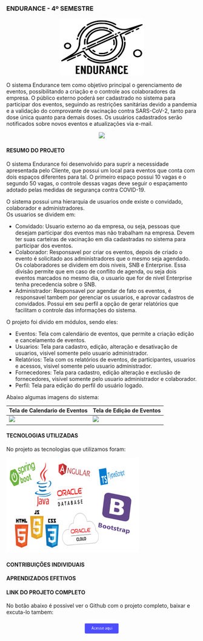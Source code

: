 ### ENDURANCE - 4º SEMESTRE

<p align="center"><img src="https://github.com/MaXximiles/API-4SEM/raw/main/Documenta%C3%A7%C3%A3o/logo%20com%20nome.png" width="220" height="150"></>

O sistema Endurance tem como objetivo principal o gerenciamento de eventos, possibilitando a criação e o controle aos colaboradores da empresa. O público externo poderá ser cadastrado no sistema para participar dos eventos, seguindo as restrições sanitárias devido a pandemia e a validação do comprovante de vacinação contra SARS-CoV-2, tanto para dose única quanto para demais doses. Os usuários cadastrados serão notificados sobre novos eventos e atualizações via e-mail.
<br>
  
  <p align="center"><img src="https://user-images.githubusercontent.com/68132461/136485547-51caf0b7-0706-42d6-a387-58362765f071.gif"></img></p>


#### RESUMO DO PROJETO

<p>  O sistema Endurance foi desenvolvido para suprir a necessidade apresentada pelo Cliente, que possui um local para eventos que conta com dois espaços diferentes para tal. O primeiro espaço possui 10 vagas e o segundo 50 vagas, o controle dessas vagas deve seguir o espaçamento adotado pelas medidas de segurança contra COVID-19.</p>
<p>  O sistema possui uma hierarquia de usuarios onde existe o convidado, colaborador e administradores.<br>
  Os usuarios se dividem em:</p>
  
  * Convidado: Usuario externo ao da empresa, ou seja, pessoas que desejam participar dos eventos mas não trabalham na empresa. Devem ter suas carteiras de vacinação em dia cadastradas no sistema para participar dos eventos.
  * Colaborador: Responsavel por criar os eventos, depois de criado o evento é solicitado aos administradores que o mesmo seja agendado. Os colaboradores se dividem em dois niveis, SNB e Enterprise. Essa divisão permite que em caso de conflito de agenda, ou seja dois eventos marcados no mesmo dia, o usuario que for de nivel Enterprise tenha precedencia sobre o SNB.
  * Administrador: Responsavel por agendar de fato os eventos, é responsavel tambem por gerenciar os usuarios, e aprovar cadastros de convidados. Possui em seu perfil a opção de gerar relatórios que facilitam o controle das informações do sistema.
  
  <p> O projeto foi divido em módulos, sendo eles: </p>
  
  * Eventos: Tela com calendário de eventos, que permite a criação edição e cancelamento de eventos.
  * Usuarios: Tela para cadastro, edição, alteração e desativação de usuarios, visivel somente pelo usuario administrador.
  * Relatórios: Tela com os relatórios de eventos, de participantes, usuarios e acessos, visivel somente pelo usuario administrador.
  * Fornecedores: Tela para cadastro, edição alteração e exclusão de fornecedores, visivel somente pelo usuario administrador e colaborador.  
  * Perfil: Tela para edição do perfil do usuário logado.
  
  Abaixo algumas imagens do sistema:
  
  Tela de Calendario de Eventos | Tela de Edição de Eventos
  --------- | --------
  ![](https://user-images.githubusercontent.com/68132461/136475075-b8016d6f-556f-43af-8a74-4a076591f8df.png) | ![](https://user-images.githubusercontent.com/68132461/136475363-83c18e00-6c6d-44a6-abdc-fec48efb1400.png)

  
#### TECNOLOGIAS UTILIZADAS

No projeto as tecnologias que utilizamos foram:


<img src="https://github.com/MaXximiles/Fatec/blob/master/4Semestre%20-%20Endurance/src/programas.png" height="250" width="350">



#### CONTRIBUIÇÕES INDIVIDUAIS


#### APRENDIZADOS EFETIVOS


#### LINK DO PROJETO COMPLETO
No botão abaixo é possivel ver o Github com o projeto completo, baixar e excuta-lo tambem:
  
<p align="center"><a href="https://github.com/MaXximiles/API-4SEM"> <img src= "https://github.com/MaXximiles/Fatec/blob/master/src/acesseaquiendurance.fw.png" width="100" height="40"></a></p> <br>
